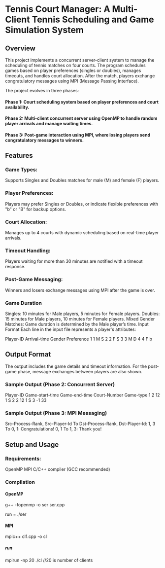  # Tennis Court Manager: A Multi-Client Tennis Scheduling and Game Simulation System
## Overview
This project implements a concurrent server-client system to manage the scheduling of tennis matches on four courts. The program schedules games based on player preferences (singles or doubles), manages timeouts, and handles court allocation. After the match, players exchange congratulatory messages using MPI (Message Passing Interface).

The project evolves in three phases:

#### Phase 1: Court scheduling system based on player preferences and court availability.
#### Phase 2: Multi-client concurrent server using OpenMP to handle random player arrivals and manage waiting times.
#### Phase 3: Post-game interaction using MPI, where losing players send congratulatory messages to winners.
## Features
### Game Types: 
 Supports Singles and Doubles matches for male (M) and female (F) players.
### Player Preferences:
 Players may prefer Singles or Doubles, or indicate flexible preferences with "b" or "B" for backup options.
### Court Allocation:
 Manages up to 4 courts with dynamic scheduling based on real-time player arrivals.
### Timeout Handling:
 Players waiting for more than 30 minutes are notified with a timeout response.
### Post-Game Messaging:
Winners and losers exchange messages using MPI after the game is over.

### Game Duration
Singles: 10 minutes for Male players, 5 minutes for Female players.
Doubles: 15 minutes for Male players, 10 minutes for Female players.
Mixed Gender Matches: Game duration is determined by the Male player’s time.
Input Format
Each line in the input file represents a player's attributes:

Player-ID Arrival-time Gender Preference
1 1 M S
2 2 F S
3 3 M D
4 4 F b

## Output Format
The output includes the game details and timeout information. For the post-game phase, message exchanges between players are also shown.

### Sample Output (Phase 2: Concurrent Server)
Player-ID Game-start-time Game-end-time Court-Number Game-type
1 2 12 1 S
2 2 12 1 S
3 -1 33

### Sample Output (Phase 3: MPI Messaging)
Src-Process-Rank, Src-Player-Id To Dst-Process-Rank, Dst-Player-Id: <Message>
1, 3 To 0, 1: Congratulations!
0, 1 To 1, 3: Thank you!

## Setup and Usage
### Requirements:
OpenMP
MPI
C/C++ compiler (GCC recommended)

### Compilation
#### OpenMP
 g++ -fopenmp -o ser ser.cpp
 
 run = ./ser

 #### MPI 
 mpic++ cl1.cpp -o cl
##### run
 mpirun -np 20 ./cl                     //20 is number of clients


